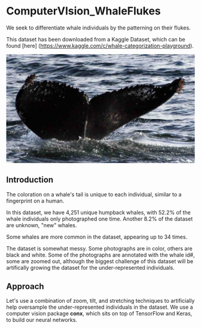 # ComputerVIsion_WhaleFlukes
We seek to differentiate whale individuals by the patterning on their flukes. 

This dataset has been downloaded from a Kaggle Dataset, which can be found [here]  (https://www.kaggle.com/c/whale-categorization-playground). 


![Example Whale Fluke](https://github.com/Jackie789/ComputerVIsion_WhaleFlukes/blob/master/assets/0ae14ed7.jpg "Example Whale Fluke")

## Introduction

The coloration on a whale's tail is unique to each individual, similar to a fingerprint on a human. 

In this dataset, we have 4,251 unique humpback whales, with 52.2% of the whale individuals only photographed one time. Another 8.2% of the dataset are unknown, "new" whales. 

Some whales are more common in the dataset, appearing up to 34 times. 

The dataset is somewhat messy. Some photographs are in color, others are black and white. Some of the photographs are annotated with the whale id#, some are zoomed out, although the biggest challenge of this dataset will be artifically growing the dataset for the under-represented individuals. 

## Approach

Let's use a combination of zoom, tilt, and stretching techniques to artificially help oversample the under-represented individuals in the dataset. We use a computer vision package **conx**, which sits on top of TensorFlow and Keras, to build our neural networks. 

